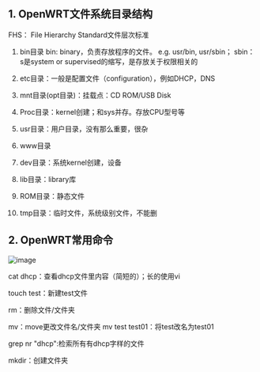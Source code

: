 ## 1. OpenWRT文件系统目录结构

FHS： File Hierarchy Standard文件层次标准

  1. bin目录
    bin: binary，负责存放程序的文件。
    e.g. usr/bin, usr/sbin；
    sbin：s是system or supervised的缩写，是存放关于权限相关的

  2. etc目录：一般是配置文件（configuration），例如DHCP，DNS

  3. mnt目录(opt目录)：挂载点：CD ROM/USB Disk

  4. Proc目录：kernel创建；和sys并存。存放CPU型号等

  5. usr目录：用户目录，没有那么重要，很杂

  6. www目录

  7. dev目录：系统kernel创建，设备

  8. lib目录：library库

  9. ROM目录：静态文件
  10. tmp目录：临时文件，系统级别文件，不能删

## 2. OpenWRT常用命令

![image](https://user-images.githubusercontent.com/58734009/187064982-4de07121-bffc-4a29-b65a-83bbd87ea8a4.png)

cat dhcp：查看dhcp文件里内容（简短的）；长的使用vi

touch test：新建test文件

rm：删除文件/文件夹

mv：move更改文件名/文件夹 mv test test01：将test改名为test01

grep nr "dhcp":检索所有有dhcp字样的文件

mkdir：创建文件夹

